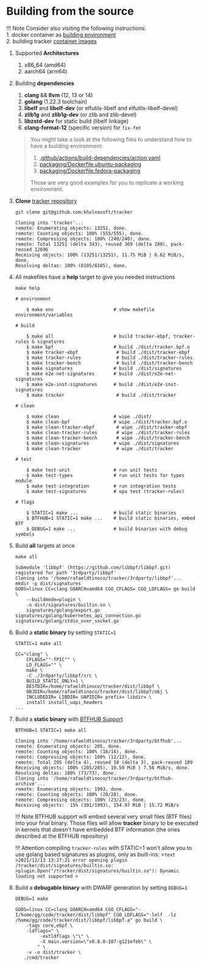 # Building from the source

!!! Note
    Consider also visiting the following instructions:  
    1. docker container as [building environment](./environment.md)  
    2. building tracker [container images](./containers.md)  

1. Supported **Architectures**

    1. x86_64 (amd64)
    1. aarch64 (arm64)

2. Building **dependencies**

    1. **clang** && **llvm** (12, 13 or 14)
    1. **golang** (1.22.3 toolchain)
    1. **libelf** and **libelf-dev**
       (or elfutils-libelf and elfutils-libelf-devel)
    1. **zlib1g** and **zlib1g-dev**
       (or zlib and zlib-devel)
    1. **libzstd-dev** for static build (libelf linkage)
    1. **clang-format-12** (specific version) for `fix-fmt`

    > You might take a look at the following files to understand how to have a
    > building environment:
    >
    > 1. [.github/actions/build-dependencies/action.yaml](https://github.com/khulnasoft/tracker/blob/main/.github/actions/build-dependencies/action.yaml)
    > 1. [packaging/Dockerfile.ubuntu-packaging](https://github.com/khulnasoft/tracker/blob/main/packaging/Dockerfile.ubuntu-packaging)
    > 1. [packaging/Dockerfile.fedora-packaging](https://github.com/khulnasoft/tracker/blob/main/packaging/Dockerfile.fedora-packaging)
    >
    > Those are very good examples for you to replicate a working environment.

3. **Clone** [tracker repository](https://github.com/khulnasoft/tracker/)

    ```console
    git clone git@github.com:khulnasoft/tracker
    ```

    ```text
    Cloning into 'tracker'...
    remote: Enumerating objects: 13251, done.
    remote: Counting objects: 100% (555/555), done.
    remote: Compressing objects: 100% (240/240), done.
    remote: Total 13251 (delta 343), reused 369 (delta 280), pack-reused 12696
    Receiving objects: 100% (13251/13251), 11.75 MiB | 8.62 MiB/s, done.
    Resolving deltas: 100% (8105/8105), done.
    ```

4. All makefiles have a **help** target to give you needed instructions

    ```console
    make help
    ```

    ```text
    # environment

        $ make env                      # show makefile environment/variables

    # build

        $ make all                      # build tracker-ebpf, tracker-rules & signatures
        $ make bpf                      # build ./dist/tracker.bpf.o
        $ make tracker-ebpf              # build ./dist/tracker-ebpf
        $ make tracker-rules             # build ./dist/tracker-rules
        $ make tracker-bench             # build ./dist/tracker-bench
        $ make signatures               # build ./dist/signatures
        $ make e2e-net-signatures       # build ./dist/e2e-net-signatures
        $ make e2e-inst-signatures      # build ./dist/e2e-inst-signatures
        $ make tracker                   # build ./dist/tracker

    # clean

        $ make clean                    # wipe ./dist/
        $ make clean-bpf                # wipe ./dist/tracker.bpf.o
        $ make clean-tracker-ebpf        # wipe ./dist/tracker-ebpf
        $ make clean-tracker-rules       # wipe ./dist/tracker-rules
        $ make clean-tracker-bench       # wipe ./dist/tracker-bench
        $ make clean-signatures         # wipe ./dist/signatures
        $ make clean-tracker             # wipe ./dist/tracker

    # test

        $ make test-unit                # run unit tests
        $ make test-types               # run unit tests for types module
        $ make test-integration         # run integration tests
        $ make test-signatures          # opa test (tracker-rules)

    # flags

        $ STATIC=1 make ...             # build static binaries
        $ BTFHUB=1 STATIC=1 make ...    # build static binaries, embed BTF
        $ DEBUG=1 make ...              # build binaries with debug symbols
    ```

5. Build **all** targets at once

    ```console
    make all
    ```

    ```text
    Submodule 'libbpf' (https://github.com/libbpf/libbpf.git) registered for path '3rdparty/libbpf'
    Cloning into '/home/rafaeldtinoco/tracker/3rdparty/libbpf'...
    mkdir -p dist/signatures
    GOOS=linux CC=clang GOARCH=amd64 CGO_CFLAGS= CGO_LDFLAGS= go build \
        --buildmode=plugin \
        -o dist/signatures/builtin.so \
        signatures/golang/export.go signatures/golang/kubernetes_api_connection.go signatures/golang/stdio_over_socket.go
    ```

6. Build a **static binary** by setting `STATIC=1`

    ```console
    STATIC=1 make all
    ```

    ```text
    CC="clang" \
        CFLAGS=""-fPIC"" \
        LD_FLAGS="" \
        make \
        -C ./3rdparty/libbpf/src \
        BUILD_STATIC_ONLY=1 \
        DESTDIR=/home/rafaeldtinoco/tracker/dist/libbpf \
        OBJDIR=/home/rafaeldtinoco/tracker/dist/libbpf/obj \
        INCLUDEDIR= LIBDIR= UAPIDIR= prefix= libdir= \
        install install_uapi_headers
    ...
    ```

7. Build a **static binary** with [BTFHUB Support](https://github.com/khulnasoft/btfhub)

    ```console
    BTFHUB=1 STATIC=1 make all
    ```

    ```text
    Cloning into '/home/rafaeldtinoco/tracker/3rdparty/btfhub'...
    remote: Enumerating objects: 205, done.
    remote: Counting objects: 100% (16/16), done.
    remote: Compressing objects: 100% (12/12), done.
    remote: Total 205 (delta 4), reused 10 (delta 3), pack-reused 189
    Receiving objects: 100% (205/205), 10.59 MiB | 7.56 MiB/s, done.
    Resolving deltas: 100% (73/73), done.
    Cloning into '/home/rafaeldtinoco/tracker/3rdparty/btfhub-archive'...
    remote: Enumerating objects: 1993, done.
    remote: Counting objects: 100% (28/28), done.
    remote: Compressing objects: 100% (23/23), done.
    Receiving objects:  15% (301/1993), 154.97 MiB | 15.72 MiB/s
    ```

    !!! Note
        BTFHUB support will embed several very small files (BTF files) into your
        final binary. Those files will allow **tracker** binary to be executed
        in kernels that doesn't have embedded BTF information (the ones described
        at the BTFHUB repository)

    !!! Attention
        compiling `tracker-rules` with STATIC=1 won't allow you to use golang based
        signatures as plugins, only as built-ins:
        >```text
        >2021/12/13 13:27:21 error opening plugin /tracker/dist/signatures/builtin.so:
        >plugin.Open("/tracker/dist/signatures/builtin.so"): Dynamic loading not supported
        >```

8. Build a **debugable binary** with DWARF generation by setting `DEBUG=1`

    ```console
    DEBUG=1 make
    ```
    
    ```text
    GOOS=linux CC=clang GOARCH=amd64 CGO_CFLAGS="-I/home/gg/code/tracker/dist/libbpf" CGO_LDFLAGS="-lelf  -lz  /home/gg/code/tracker/dist/libbpf/libbpf.a" go build \
        -tags core,ebpf \
        -ldflags=" \
             -extldflags \"\" \
             -X main.version=\"v0.8.0-107-g121efeb\" \
            " \
        -v -o dist/tracker \
       ./cmd/tracker
    ```
